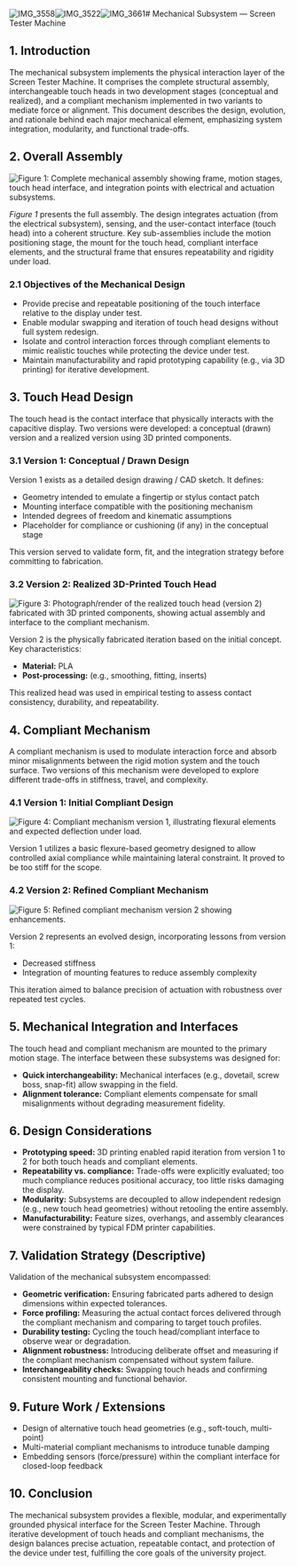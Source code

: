 ![IMG_3558](https://github.com/user-attachments/assets/a1b65a0f-94b5-415b-8a0a-f3c5614c0b3a)![IMG_3522](https://github.com/user-attachments/assets/c27ce32a-5718-488b-846e-b375d6d19868)![IMG_3661](https://github.com/user-attachments/assets/9e2dde5f-5920-4bd0-ba55-453e02cc6fcc)# Mechanical Subsystem — Screen Tester Machine  

## 1. Introduction

The mechanical subsystem implements the physical interaction layer of the Screen Tester Machine. It comprises the complete structural assembly, interchangeable touch heads in two development stages (conceptual and realized), and a compliant mechanism implemented in two variants to mediate force or alignment. This document describes the design, evolution, and rationale behind each major mechanical element, emphasizing system integration, modularity, and functional trade-offs.

## 2. Overall Assembly

![Figure 1: Complete mechanical assembly showing frame, motion stages, touch head interface, and integration points with electrical and actuation subsystems.](./images/IMG_3661.jpeg)


*Figure 1* presents the full assembly. The design integrates actuation (from the electrical subsystem), sensing, and the user-contact interface (touch head) into a coherent structure. Key sub-assemblies include the motion positioning stage, the mount for the touch head, compliant interface elements, and the structural frame that ensures repeatability and rigidity under load.

### 2.1 Objectives of the Mechanical Design

- Provide precise and repeatable positioning of the touch interface relative to the display under test.  
- Enable modular swapping and iteration of touch head designs without full system redesign.  
- Isolate and control interaction forces through compliant elements to mimic realistic touches while protecting the device under test.  
- Maintain manufacturability and rapid prototyping capability (e.g., via 3D printing) for iterative development.

## 3. Touch Head Design

The touch head is the contact interface that physically interacts with the capacitive display. Two versions were developed: a conceptual (drawn) version and a realized version using 3D printed components.

### 3.1 Version 1: Conceptual / Drawn Design

Version 1 exists as a detailed design drawing / CAD sketch. It defines:

- Geometry intended to emulate a fingertip or stylus contact patch  
- Mounting interface compatible with the positioning mechanism  
- Intended degrees of freedom and kinematic assumptions  
- Placeholder for compliance or cushioning (if any) in the conceptual stage  

This version served to validate form, fit, and the integration strategy before committing to fabrication.

### 3.2 Version 2: Realized 3D-Printed Touch Head

![Figure 3: Photograph/render of the realized touch head (version 2) fabricated with 3D printed components, showing actual assembly and interface to the compliant mechanism.](./images/IMG_3696.jpeg)

Version 2 is the physically fabricated iteration based on the initial concept. Key characteristics:

- **Material:** PLA
- **Post-processing:** (e.g., smoothing, fitting, inserts)  

This realized head was used in empirical testing to assess contact consistency, durability, and repeatability.

## 4. Compliant Mechanism

A compliant mechanism is used to modulate interaction force and absorb minor misalignments between the rigid motion system and the touch surface. Two versions of this mechanism were developed to explore different trade-offs in stiffness, travel, and complexity.

### 4.1 Version 1: Initial Compliant Design

![Figure 4: Compliant mechanism version 1, illustrating flexural elements and expected deflection under load.](./images/IMG_3522.jpeg)


Version 1 utilizes a basic flexure-based geometry designed to allow controlled axial compliance while maintaining lateral constraint. It proved to be too stiff for the scope.


### 4.2 Version 2: Refined Compliant Mechanism

![Figure 5: Refined compliant mechanism version 2 showing enhancements.](./images/IMG_3558.jpeg)

Version 2 represents an evolved design, incorporating lessons from version 1:

- Decreased stiffness
- Integration of mounting features to reduce assembly complexity  

This iteration aimed to balance precision of actuation with robustness over repeated test cycles.

## 5. Mechanical Integration and Interfaces

The touch head and compliant mechanism are mounted to the primary motion stage. The interface between these subsystems was designed for:

- **Quick interchangeability:** Mechanical interfaces (e.g., dovetail, screw boss, snap-fit) allow swapping in the field.  
- **Alignment tolerance:** Compliant elements compensate for small misalignments without degrading measurement fidelity.  

## 6. Design Considerations

- **Prototyping speed:** 3D printing enabled rapid iteration from version 1 to 2 for both touch heads and compliant elements.  
- **Repeatability vs. compliance:** Trade-offs were explicitly evaluated; too much compliance reduces positional accuracy, too little risks damaging the display.  
- **Modularity:** Subsystems are decoupled to allow independent redesign (e.g., new touch head geometries) without retooling the entire assembly.  
- **Manufacturability:** Feature sizes, overhangs, and assembly clearances were constrained by typical FDM printer capabilities.

## 7. Validation Strategy (Descriptive)

Validation of the mechanical subsystem encompassed:

- **Geometric verification:** Ensuring fabricated parts adhered to design dimensions within expected tolerances.  
- **Force profiling:** Measuring the actual contact forces delivered through the compliant mechanism and comparing to target touch profiles.  
- **Durability testing:** Cycling the touch head/compliant interface to observe wear or degradation.  
- **Alignment robustness:** Introducing deliberate offset and measuring if the compliant mechanism compensated without system failure.  
- **Interchangeability checks:** Swapping touch heads and confirming consistent mounting and functional behavior.

## 9. Future Work / Extensions

- Design of alternative touch head geometries (e.g., soft-touch, multi-point)  
- Multi-material compliant mechanisms to introduce tunable damping  
- Embedding sensors (force/pressure) within the compliant interface for closed-loop feedback  

## 10. Conclusion

The mechanical subsystem provides a flexible, modular, and experimentally grounded physical interface for the Screen Tester Machine. Through iterative development of touch heads and compliant mechanisms, the design balances precise actuation, repeatable contact, and protection of the device under test, fulfilling the core goals of the university project.
